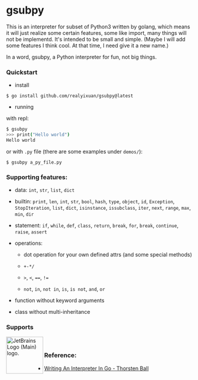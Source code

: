 # gsubpy

This is an interpreter for subset of Python3 written by golang, which means it will just realize some certain features, some like import, many things will not be implementd. It's intended to be small and simple. (Maybe I will add some features I think cool. At that time, I need give it a new name.)

In a word, gsubpy, a Python interpreter for fun, not big things.

### Quickstart

- install

~~~shell
$ go install github.com/realyixuan/gsubpy@latest
~~~

- running

with repl:

~~~bash
$ gsubpy
>>> print("Hello world")
Hello world 
~~~

or with `.py` file (there are some examples under `demos/`):

~~~shell
$ gsubpy a_py_file.py
~~~

### Supporting features:

- data: `int`, `str`, `list`, `dict`

- builtin: `print`, `len`, `int`, `str`, `bool`, `hash`, `type`, `object`, `id`, `Exception`, `StopIteration`, `list`, `dict`, `isinstance`, `issubclass`, `iter`, `next`, `range`, `max`, `min`, `dir`

- statement: `if`, `while`, `def`, `class`, `return`, `break`, `for`, `break`, `continue`, `raise`, `assert`

- operations:

    - dot operation for your own defined attrs (and some special methods)

    - `+-*/`

    - `>`, `<`, `==`, `!=`

    - `not`, `in`, `not in`, `is`, `is not`, `and`, `or`

- function without keyword arguments

- class without multi-inheritance

### Supports
<a href="https://jb.gg/OpenSourceSupport">
    <img align="left" width="100" height="100" src="https://resources.jetbrains.com/storage/products/company/brand/logos/jb_beam.svg" alt="JetBrains Logo (Main) logo.">
</a>

<br>

### Reference:

- [Writing An Interpreter In Go - Thorsten Ball](https://www.amazon.com/Writing-Interpreter-Go-Thorsten-Ball/dp/3982016118)

